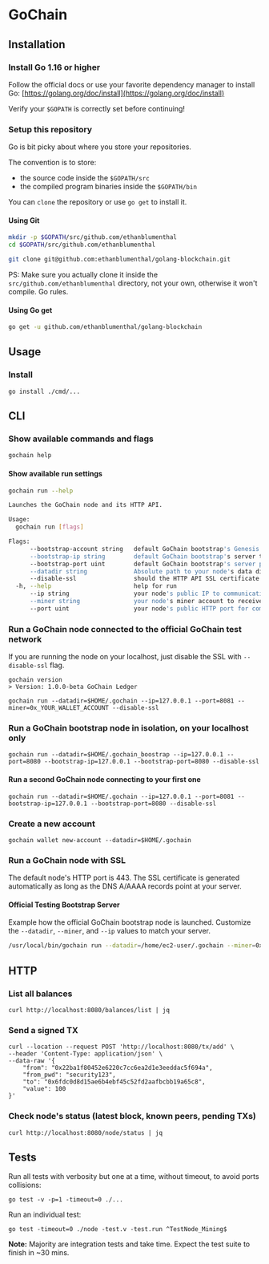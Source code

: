 # GoChain

## Installation

### Install Go 1.16 or higher

Follow the official docs or use your favorite dependency manager
to install Go: [https://golang.org/doc/install](https://golang.org/doc/install)

Verify your `$GOPATH` is correctly set before continuing!

### Setup this repository

Go is bit picky about where you store your repositories.

The convention is to store:

- the source code inside the `$GOPATH/src`
- the compiled program binaries inside the `$GOPATH/bin`

You can `clone` the repository or use `go get` to install it.

#### Using Git

```bash
mkdir -p $GOPATH/src/github.com/ethanblumenthal
cd $GOPATH/src/github.com/ethanblumenthal

git clone git@github.com:ethanblumenthal/golang-blockchain.git
```

PS: Make sure you actually clone it inside the `src/github.com/ethanblumenthal` directory, not your own, otherwise it won't compile. Go rules.

#### Using Go get

```bash
go get -u github.com/ethanblumenthal/golang-blockchain
```

## Usage

### Install

```
go install ./cmd/...
```

## CLI

### Show available commands and flags

```bash
gochain help
```

#### Show available run settings

```bash
gochain run --help

Launches the GoChain node and its HTTP API.

Usage:
  gochain run [flags]

Flags:
      --bootstrap-account string   default GoChain bootstrap's Genesis account with 1M GoChain tokens (default "0x09ee50f2f37fcba1845de6fe5c762e83e65e755c")
      --bootstrap-ip string        default GoChain bootstrap's server to interconnect peers (default "node.gochain.bootstrap")
      --bootstrap-port uint        default GoChain bootstrap's server port to interconnect peers (default 443)
      --datadir string             Absolute path to your node's data dir where the DB will be/is stored
      --disable-ssl                should the HTTP API SSL certificate be disabled? (default false)
  -h, --help                       help for run
      --ip string                  your node's public IP to communication with other peers (default "127.0.0.1")
      --miner string               your node's miner account to receive the block rewards (default "0x0000000000000000000000000000000000000000")
      --port uint                  your node's public HTTP port for communication with other peers (configurable if SSL is disabled) (default 443)
```

### Run a GoChain node connected to the official GoChain test network

If you are running the node on your localhost, just disable the SSL with `--disable-ssl` flag.

```
gochain version
> Version: 1.0.0-beta GoChain Ledger

gochain run --datadir=$HOME/.gochain --ip=127.0.0.1 --port=8081 --miner=0x_YOUR_WALLET_ACCOUNT --disable-ssl
```

### Run a GoChain bootstrap node in isolation, on your localhost only

```
gochain run --datadir=$HOME/.gochain_boostrap --ip=127.0.0.1 --port=8080 --bootstrap-ip=127.0.0.1 --bootstrap-port=8080 --disable-ssl
```

#### Run a second GoChain node connecting to your first one

```
gochain run --datadir=$HOME/.gochain --ip=127.0.0.1 --port=8081 --bootstrap-ip=127.0.0.1 --bootstrap-port=8080 --disable-ssl
```

### Create a new account

```
gochain wallet new-account --datadir=$HOME/.gochain
```

### Run a GoChain node with SSL

The default node's HTTP port is 443. The SSL certificate is generated automatically as long as the DNS A/AAAA records point at your server.

#### Official Testing Bootstrap Server

Example how the official GoChain bootstrap node is launched. Customize the `--datadir`, `--miner`, and `--ip` values to match your server.

```bash
/usr/local/bin/gochain run --datadir=/home/ec2-user/.gochain --miner=0x09ee50f2f37fcba1845de6fe5c762e83e65e755c --ip=node.gochain.bootstrap --port=443 --ssl-email=ethan.blumenthal@gmail.com --bootstrap-ip=node.gochain.bootstrap --bootstrap-port=443 --bootstrap-account=0x09ee50f2f37fcba1845de6fe5c762e83e65e755c
```

## HTTP

### List all balances

```
curl http://localhost:8080/balances/list | jq
```

### Send a signed TX

```
curl --location --request POST 'http://localhost:8080/tx/add' \
--header 'Content-Type: application/json' \
--data-raw '{
	"from": "0x22ba1f80452e6220c7cc6ea2d1e3eeddac5f694a",
	"from_pwd": "security123",
	"to": "0x6fdc0d8d15ae6b4ebf45c52fd2aafbcbb19a65c8",
	"value": 100
}'
```

### Check node's status (latest block, known peers, pending TXs)

```
curl http://localhost:8080/node/status | jq
```

## Tests

Run all tests with verbosity but one at a time, without timeout, to avoid ports collisions:

```
go test -v -p=1 -timeout=0 ./...
```

Run an individual test:

```
go test -timeout=0 ./node -test.v -test.run ^TestNode_Mining$
```

**Note:** Majority are integration tests and take time. Expect the test suite to finish in ~30 mins.
